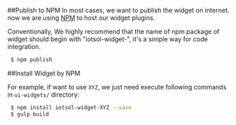 ##Publish to NPM
In most cases, we want to publish the widget on internet. now we are using [NPM](http://www.npmjs.com) to host our widget plugins.

Conventionally, We highly recommend that the name of npm package of widget should begin with "iotsol-widget-",
it's a simple way for code integration.

```bash
 $ npm publish
```


##Install Widget by NPM

For example, if want to use `XYZ`, we just need execute following commands in `ui-widgets/` directory:
```bash
 $ npm install iotsol-widget-XYZ --save
 $ gulp build
```
